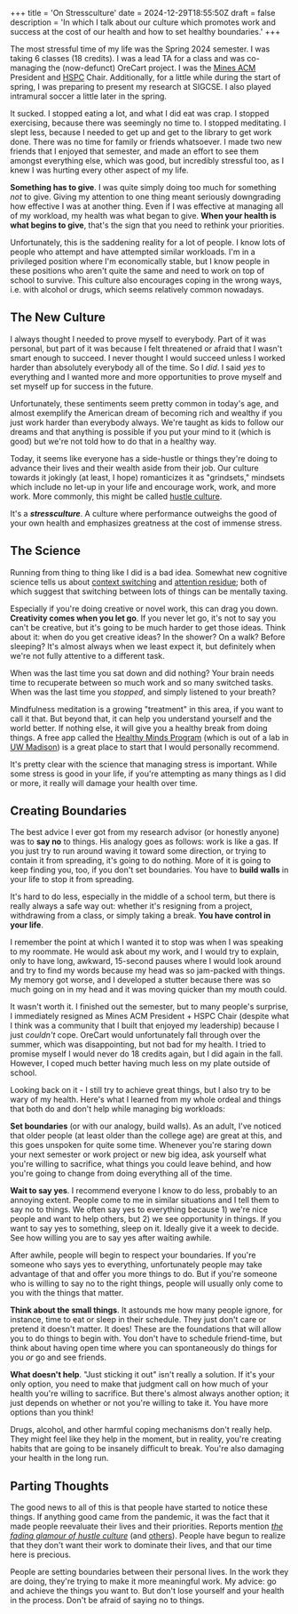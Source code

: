 +++
title = 'On Stressculture'
date = 2024-12-29T18:55:50Z
draft = false
description = 'In which I talk about our culture which promotes work and success at the cost of our health and how to set healthy boundaries.'
+++

The most stressful time of my life was the Spring 2024 semester.
I was taking 6 classes (18 credits). I was a lead TA for a class and was co-managing 
the (now-defunct) OreCart project. I was the [Mines ACM](https://acm.mines.edu) President 
and [HSPC](https://mineshspc.com) Chair. Additionally, for a little while during the start 
of spring, I was preparing to present my research at SIGCSE. I also played intramural soccer a 
little later in the spring.

It sucked. I stopped eating a lot, and what I did eat was crap. I 
stopped exercising, because there was seemingly no time to. I stopped meditating. I slept less, 
because I needed to get up and get to the library to get work done. There was no time for family
or friends whatsoever. I made two new friends that I enjoyed that semester, and made an effort 
to see them amongst everything else, which was good, but incredibly stressful too, as I knew 
I was hurting every other aspect of my life.

**Something has to give**. I was quite simply doing too much for something *not* to give. 
Giving my attention to one thing meant seriously downgrading how effective I was at another thing. 
Even if I was effective at managing all of my workload, my health was what began to give. **When
your health is what begins to give**, that's the sign that you need to rethink your priorities.

Unfortunately, this is the saddening reality for a lot of people. I know lots of people who
attempt and have attempted similar workloads. I'm in a privileged position where I'm economically 
stable, but I know people in these positions who aren't quite the same and need to work on top of school 
to survive. This culture also encourages coping in the wrong ways, i.e. with alcohol or drugs, which
seems relatively common nowadays.

## The New Culture

I always thought I needed to prove myself to everybody. Part of
it was personal, but part of it was because I felt threatened or afraid
that I wasn't smart enough to succeed. I never thought I would succeed 
unless I worked harder than absolutely everybody all of the time. So I *did*.
I said *yes* to everything and I wanted more and more opportunities to prove
myself and set myself up for success in the future.

Unfortunately, these sentiments seem pretty common in today's age, and 
almost exemplify the American dream of becoming rich and wealthy if you
just work harder than everybody always. We're taught as kids to follow
our dreams and that anything is possible if you put your mind to it (which is good)
but we're not told how to do that in a healthy way.

Today, it seems like everyone has a side-hustle or things they're doing to
advance their lives and their wealth aside from their job. Our culture towards it 
jokingly (at least, I hope) romanticizes it as "grindsets," mindsets which include
no let-up in your life and encourage work, work, and more work. More commonly,
this might be called [hustle culture](https://www.forbes.com/councils/forbesbusinesscouncil/2023/02/16/the-pros-and-cons-of-hustle-culture-how-to-work-hard-without-burning-out/).

It's a _**stressculture**_. A culture where performance outweighs the good of
your own health and emphasizes greatness at the cost of immense stress.

## The Science

Running from thing to thing like I did is a bad idea. Somewhat new cognitive
science tells us about [context switching](https://asana.com/resources/context-switching) and [attention residue](https://www.uwb.edu/business/faculty/sophie-leroy/attention-residue#:~:text=“Attention%20residue%20easily%20occurs%20when,rush%20to%20get%20it%20done.);
both of which suggest that switching between lots of things can be mentally taxing.

Especially if you're doing creative or novel work, this can drag you down.
**Creativity comes when you let go**. If you never let go, it's not to say
you can't be creative, but it's going to be much harder to get those ideas.
Think about it: when do you get creative ideas? In the shower? On a walk? 
Before sleeping? It's almost always when we least expect it, but definitely
when we're not fully attentive to a different task.

When was the last time you sat down and did nothing? Your brain needs time to recuperate
between so much work and so many switched tasks. When was the last time you *stopped*,
and simply listened to your breath?

Mindfulness meditation is a growing "treatment" in this area, if you want to call it that.
But beyond that, it can help you understand yourself and the world better. If nothing else,
it will give you a healthy break from doing things. A free app called the [Healthy Minds Program](https://www.portal.hminnovations.org/launch) (which is out of a lab in [UW Madison](https://centerhealthyminds.org)) is a great place to start that I would personally recommend.

It's pretty clear with the science that managing stress is important. While some stress
is good in your life, if you're attempting as many things as I did or more, it really will
damage your health over time.

## Creating Boundaries

The best advice I ever got from my research advisor (or honestly anyone)
was to **say no** to things. His analogy goes as follows: work is like a gas. 
If you just try to run around waving it toward some direction, or trying
to contain it from spreading, it's going to do nothing. More of
it is going to keep finding you, too, if you don't set boundaries.
You have to **build walls** in your life to stop it from spreading.

It's hard to do less, especially in the middle of a school term, but there is really
always a safe way out: whether it's resigning from a project, withdrawing from a class,
or simply taking a break. **You have control in your life**.

I remember the point at which I wanted it to stop was when I was speaking to my roommate.
He would ask about my work, and I would try to explain, only to have
long, awkward, 15-second pauses where I would look around and try to find my words because
my head was so jam-packed with things. My memory got worse, and I developed a stutter because 
there was so much going on in my head and it was moving quicker than my mouth could.

It wasn't worth it. I finished out the semester, but to many people's surprise, I
immediately resigned as Mines ACM President + HSPC Chair (despite what I think was
a community that I built that enjoyed my leadership) because I just *couldn't* cope.
OreCart would unfortunately fall through over the summer, which was disappointing,
but not bad for my health. I tried to promise myself I would never do 18 credits again,
but I did again in the fall. However, I coped much better having much less on my plate
outside of school.

Looking back on it - I still try to achieve great things, but I also try to be wary of my health. 
Here's what I learned from my whole ordeal and things that both do and don't help while
managing big workloads:

**Set boundaries** (or with our analogy, build walls).
As an adult, I've noticed that older people (at least older than the college age) are great at this, and 
this goes unspoken for quite some time. Whenever you're staring down your next semester or work
project or new big idea, ask yourself what you're willing to sacrifice, what things you could
leave behind, and how you're going to change from doing everything all of the time.

**Wait to say yes**. I recommend everyone I know to do less, probably to an annoying extent. People come to me in similar situations and I tell them to say no to things. We often say yes to everything
because 1) we're nice people and want to help others, but 2) we see opportunity in things. If you 
want to say yes to something, sleep on it. Ideally give it a week to decide. See how willing you are
to say yes after waiting awhile.

After awhile, people will begin to respect your boundaries. If you're someone who says yes to
everything, unfortunately people may take advantage of that and offer you more things to do. But if you're someone
who is willing to say no to the right things, people will usually only come to you with the things that
matter.

**Think about the small things**. It astounds me how many people ignore, for instance, time to eat or 
sleep in their schedule. They just don't care or pretend it doesn't matter. It does! These are the 
foundations that will allow you to do things to begin with. You don't have to schedule friend-time, but 
think about having open time where you can spontaneously do things for you *or* go and see friends.

**What doesn't help**. "Just sticking it out" isn't really a solution. If it's your only option, you 
need to make that judgment call on how much of your health you're willing to sacrifice. But there's 
almost always another option; it just depends on whether or not you're willing to take it. You
have more options than you think!

Drugs, alcohol, and other harmful coping mechanisms don't really help. They might feel like they
help in the moment, but in reality, you're creating habits that are going to be insanely difficult
to break. You're also damaging your health in the long run.

## Parting Thoughts

The good news to all of this is that people have started to notice these things. If anything
good came from the pandemic, it was the fact that it made people reevaluate their lives and
their priorities. Reports mention *[the fading glamour of hustle culture](https://www.bbc.com/worklife/article/20230417-hustle-culture-is-this-the-end-of-rise-and-grind)* (and [others](https://www.forbes.com/sites/traversmark/2023/11/14/a-psychologist-explains-why-the-anti-grindset-movement-could-save-us-all/)). People have begun to realize
that they don't want their work to dominate their lives, and that our time here is precious.

People are setting boundaries between their personal lives. In the work they are doing, they're
trying to make it more meaningful work. My advice: go and achieve the things you want to. But don't 
lose yourself and your health in the process. Don't be afraid of saying no to things.


